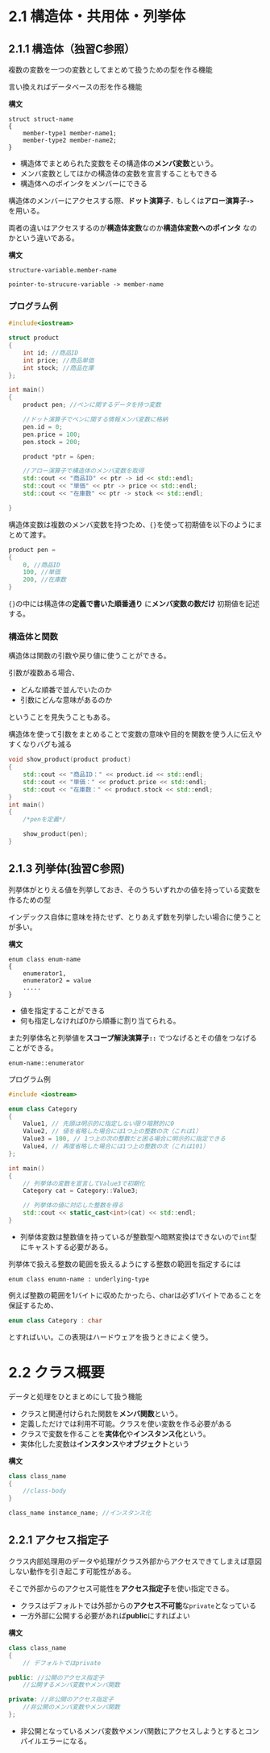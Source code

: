 # 2.1 構造体・共用体・列挙体
## 2.1.1 構造体（独習C参照）
複数の変数を一つの変数としてまとめて扱うための型を作る機能

言い換えればデータベースの形を作る機能

**構文**
```
struct struct-name
{
    member-type1 member-name1;
    member-type2 member-name2;
}
```
- 構造体でまとめられた変数をその構造体の**メンバ変数**という。
- メンバ変数としてほかの構造体の変数を宣言することもできる
- 構造体へのポインタをメンバーにできる

構造体のメンバーにアクセスする際、**ドット演算子`.`** もしくは**アロー演算子`->`** を用いる。

両者の違いはアクセスするのが**構造体変数**なのか**構造体変数へのポインタ** なのかという違いである。

**構文**
```
structure-variable.member-name

pointer-to-strucure-variable -> member-name
```

### プログラム例
```cpp
#include<iostream>

struct product
{
    int id; //商品ID
    int price; //商品単価
    int stock; //商品在庫
};

int main()
{
    product pen; //ペンに関するデータを持つ変数

    //ドット演算子でペンに関する情報メンバ変数に格納
    pen.id = 0;
    pen.price = 100;
    pen.stock = 200;

    product *ptr = &pen;

    //アロー演算子で構造体のメンバ変数を取得
    std::cout << "商品ID" << ptr -> id << std::endl;
    std::cout << "単価" << ptr -> price << std::endl;
    std::cout << "在庫数" << ptr -> stock << std::endl;

}
```
構造体変数は複数のメンバ変数を持つため、`{}`を使って初期値を以下のようにまとめて渡す。
```cpp
product pen = 
{
    0, //商品ID
    100, //単価
    200, //在庫数
}

```
`{}`の中には構造体の**定義で書いた順番通り** に**メンバ変数の数だけ** 初期値を記述する。

### 構造体と関数
構造体は関数の引数や戻り値に使うことができる。

引数が複数ある場合、
- どんな順番で並んでいたのか
- 引数にどんな意味があるのか

ということを見失うこともある。

構造体を使って引数をまとめることで変数の意味や目的を関数を使う人に伝えやすくなりバグも減る

```cpp
void show_product(product product)
{
    std::cout << "商品ID：" << product.id << std::endl;
    std::cout << "単価：" << product.price << std::endl;
    std::cout << "在庫数：" << product.stock << std::endl;
}
int main()
{
    /*penを定義*/

    show_product(pen);
}
```
## 2.1.3 列挙体(独習C参照)
列挙体がとりえる値を列挙しておき、そのうちいずれかの値を持っている変数を作るための型

インデックス自体に意味を持たせず、とりあえず数を列挙したい場合に使うことが多い。

**構文**
```
enum class enum-name
{
    enumerator1,
    enumerator2 = value
    .....
}
```
- 値を指定することができる
- 何も指定しなければ0から順番に割り当てられる。

また列挙体名と列挙値を**スコープ解決演算子`::`** でつなげるとその値をつなげることができる。

```
enum-name::enumerator
```

プログラム例
```cpp
#include <iostream>

enum class Category
{
    Value1, // 先頭は明示的に指定しない限り暗黙的に0
    Value2, // 値を省略した場合には1つ上の整数の次（これは1）
    Value3 = 100, // 1つ上の次の整数だと困る場合に明示的に指定できる
    Value4, // 再度省略した場合には1つ上の整数の次（これは101）
};

int main()
{
    // 列挙体の変数を宣言してValue3で初期化
    Category cat = Category::Value3;

    // 列挙体の値に対応した整数を得る
    std::cout << static_cast<int>(cat) << std::endl;
}

```

- 列挙体変数は整数値を持っているが整数型へ暗黙変換はできないので`int`型にキャストする必要がある。

列挙体で扱える整数の範囲を扱えるようにする整数の範囲を指定するには
```
enum class enumn-name : underlying-type
```
例えば整数の範囲を1バイトに収めたかったら、charは必ず1バイトであることを保証するため、
```cpp
enum class Category : char
```
とすればいい。この表現はハードウェアを扱うときによく使う。

# 2.2 クラス概要
データと処理をひとまとめにして扱う機能

- クラスと関連付けられた関数を**メンバ関数**という。
- 定義しただけでは利用不可能。クラスを使い変数を作る必要がある
- クラスで変数を作ることを**実体化**や**インスタンス化**という。
- 実体化した変数は**インスタンス**や**オブジェクト**という

**構文**
```cpp
class class_name
{
    //class-body
}

class_name instance_name; //インスタンス化
```
## 2.2.1 アクセス指定子
クラス内部処理用のデータや処理がクラス外部からアクセスできてしまえば意図しない動作を引き起こす可能性がある。

そこで外部からのアクセス可能性を**アクセス指定子**を使い指定できる。

- クラスはデフォルトでは外部からの**アクセス不可能**な`private`となっている
- 一方外部に公開する必要があれば**public**にすればよい

**構文**
```cpp
class class_name
{
    // デフォルトではprivate

public: //公開のアクセス指定子
    //公開するメンバ変数やメンバ関数

private: //非公開のアクセス指定子
    //非公開のメンバ変数やメンバ関数
};
```
- 非公開となっているメンバ変数やメンバ関数にアクセスしようとするとコンパイルエラーになる。

